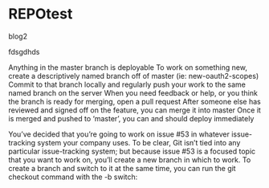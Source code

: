 REPOtest
========

blog2

fdsgdhds

Anything in the master branch is deployable
To work on something new, create a descriptively named branch off of master (ie: new-oauth2-scopes)
Commit to that branch locally and regularly push your work to the same named branch on the server
When you need feedback or help, or you think the branch is ready for merging, open a pull request
After someone else has reviewed and signed off on the feature, you can merge it into master
Once it is merged and pushed to ‘master’, you can and should deploy immediately


You’ve decided that you’re going to work on issue #53 in whatever issue-tracking system your company uses. To be clear, Git isn’t tied into any particular issue-tracking system; but because issue #53 is a focused topic that you want to work on, you’ll create a new branch in which to work. To create a branch and switch to it at the same time, you can run the git checkout command with the -b switch: